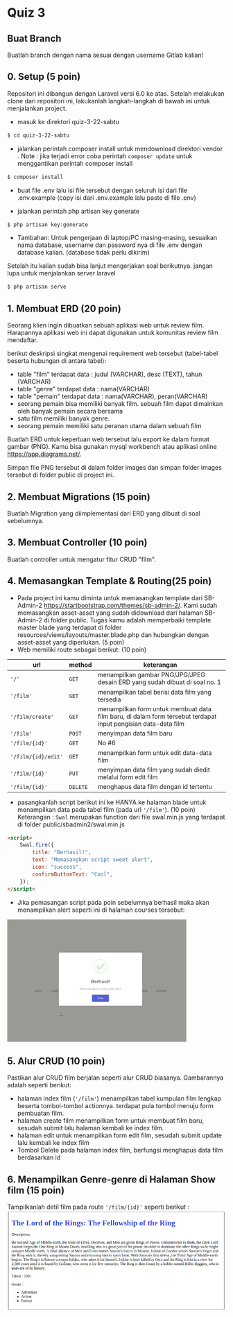 # Quiz 3

## Buat Branch

Buatlah branch dengan nama sesuai dengan username Gitlab kalian!

## 0. Setup (5 poin)

Repositori ini dibangun dengan Laravel versi 6.0 ke atas. Setelah melakukan clone dari repositori ini, lakukanlah langkah-langkah di bawah ini untuk menjalankan project.

-   masuk ke direktori quiz-3-22-sabtu

```bash
$ cd quiz-3-22-sabtu
```

-   jalankan perintah composer install untuk mendownload direktori vendor . Note : jika terjadi error coba perintah `composer update` untuk menggantikan perintah composer install

```bash
$ composer install
```

-   buat file .env lalu isi file tersebut dengan seluruh isi dari file .env.example (copy isi dari .env.example lalu paste di file .env)

-   jalankan perintah php artisan key generate

```bash
$ php artisan key:generate
```

-   Tambahan: Untuk pengerjaan di laptop/PC masing-masing, sesuaikan nama database, username dan password nya di file .env dengan database kalian. (database tidak perlu dikirim)

Setelah itu kalian sudah bisa lanjut mengerjakan soal berikutnya. jangan lupa untuk menjalankan server laravel

```bash
$ php artisan serve
```

## 1. Membuat ERD (20 poin)

Seorang klien ingin dibuatkan sebuah aplikasi web untuk review film. Harapannya aplikasi web ini dapat digunakan untuk komunitas review film mendaftar.

berikut deskripsi singkat mengenai requirement web tersebut (tabel-tabel beserta hubungan di antara tabel):

-   table "film" terdapat data : judul (VARCHAR), desc (TEXT), tahun (VARCHAR)
-   table "genre" terdapat data : nama(VARCHAR)
-   table "pemain" terdapat data : nama(VARCHAR), peran(VARCHAR)
-   seorang pemain bisa memiliki banyak film. sebuah film dapat dimainkan oleh banyak pemain secara bersama
-   satu film memiliki banyak genre.
-   seorang pemain memiliki satu peranan utama dalam sebuah film

Buatlah ERD untuk keperluan web tersebut lalu export ke dalam format gambar (PNG). Kamu bisa gunakan mysql workbench atau aplikasi online https://app.diagrams.net/.

Simpan file PNG tersebut di dalam folder images dan simpan folder images tersebut di folder public di project ini.

## 2. Membuat Migrations (15 poin)

Buatlah Migration yang diimplementasi dari ERD yang dibuat di soal sebelumnya.

## 3. Membuat Controller (10 poin)

Buatlah controller untuk mengatur fitur CRUD "film".

## 4. Memasangkan Template & Routing(25 poin)

-   Pada project ini kamu diminta untuk memasangkan template dari SB-Admin-2 https://startbootstrap.com/themes/sb-admin-2/. Kami sudah memasangkan asset-asset yang sudah didownload dari halaman SB-Admin-2 di folder public. Tugas kamu adalah memperbaiki template master blade yang terdapat di folder resources/views/layouts/master.blade.php dan hubungkan dengan asset-asset yang diperlukan. (5 poin)
-   Web memiliki route sebagai berikut: (10 poin)

| url                 | method   | keterangan                                                                                                    |
| ------------------- | -------- | ------------------------------------------------------------------------------------------------------------- |
| `'/'`               | `GET`    | menampilkan gambar PNG/JPG/JPEG desain ERD yang sudah dibuat di soal no. 1                                    |
| `'/film' `          | `GET`    | menampilkan tabel berisi data film yang tersedia                                                              |
| `'/film/create'`    | `GET`    | menampilkan form untuk membuat data film baru, di dalam form tersebut terdapat input pengisian data-data film |
| `'/film'`           | `POST`   | menyimpan data film baru                                                                                      |
| `'/film/{id}'`      | `GET`    | No #6                                                                                                         |
| `'/film/{id}/edit'` | `GET`    | menampilkan form untuk edit data-data film                                                                    |
| `'/film/{id}'`      | `PUT`    | menyimpan data film yang sudah diedit melalui form edit film                                                  |
| `'/film/{id}'`      | `DELETE` | menghapus data film dengan id tertentu                                                                        |

-   pasangkanlah script berikut ini ke HANYA ke halaman blade untuk menampilkan data pada tabel film (pada url `'/film'`). (10 poin)
    Keterangan : `Swal` merupakan function dari file swal.min.js yang terdapat di folder public/sbadmin2/swal.min.js

```html
<script>
    Swal.fire({
        title: "Berhasil!",
        text: "Memasangkan script sweet alert",
        icon: "success",
        confirmButtonText: "Cool",
    });
</script>
```

-   Jika pemasangan script pada poin sebelumnya berhasil maka akan menampilkan alert seperti ini di halaman courses tersebut:

![swal-example.gif](swal-example.gif?raw=true)

## 5. Alur CRUD (10 poin)

Pastikan alur CRUD film berjalan seperti alur CRUD biasanya. Gambarannya adalah seperti berikut:

-   halaman index film (`'/film'`) menampilkan tabel kumpulan film lengkap beserta tombol-tombol actionnya. terdapat pula tombol menuju form pembuatan film.
-   halaman create film menampilkan form untuk membuat film baru, sesudah submit lalu halaman kembali ke index film.
-   halaman edit untuk menampilkan form edit film, sesudah submit update lalu kembali ke index film
-   Tombol Delete pada halaman index film, berfungsi menghapus data film berdasarkan id

## 6. Menampilkan Genre-genre di Halaman Show film (15 poin)

Tampilkanlah detil film pada route `'/film/{id}'` seperti berikut :
![quiz-3.png](quiz-3.png?raw=true)
